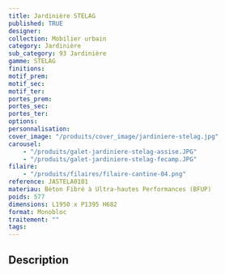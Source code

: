 ```yaml
---
title: Jardinière STELAG
published: TRUE
designer:
collection: Mobilier urbain
category: Jardinière
sub_category: 93 Jardinière
gamme: STELAG
finitions:
motif_prem:
motif_sec:
motif_ter:
portes_prem:
portes_sec:
portes_ter:
options:
personnalisation:
cover_image: "/produits/cover_image/jardiniere-stelag.jpg"
carousel:
    - "/produits/galet-jardiniere-stelag-assise.JPG"
    - "/produits/galet-jardiniere-stelag-fecamp.JPG"
filaire:
    - "/produits/filaires/filaire-cantine-04.png"
reference: JASTELA0101
materiau: Béton Fibré à Ultra-hautes Performances (BFUP)
poids: 577
dimensions: L1950 x P1395 H682
format: Monobloc
traitement: ""
tags:
---
```


## Description
